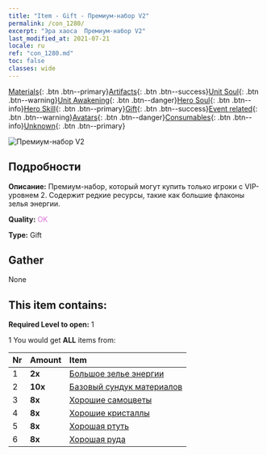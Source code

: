 ```yaml
---
title: "Item - Gift - Премиум-набор V2"
permalink: /con_1280/
excerpt: "Эра хаоса  Премиум-набор V2"
last_modified_at: 2021-07-21
locale: ru
ref: "con_1280.md"
toc: false
classes: wide
---
```

 [Materials](/ItemsRU/){: .btn .btn--primary}[Artifacts](/ItemsRU/Artifacts/){: .btn .btn--success}[Unit Soul](/ItemsRU/UnitSoul/){: .btn .btn--warning}[Unit Awakening](/ItemsRU/UnitAwakening/){: .btn .btn--danger}[Hero Soul](/ItemsRU/HeroSoul/){: .btn .btn--info}[Hero Skill](/ItemsRU/HeroSkill/){: .btn .btn--primary}[Gift](/ItemsRU/Gift/){: .btn .btn--success}[Event related](/ItemsRU/Events/){: .btn .btn--warning}[Avatars](/ItemsRU/Avatars/){: .btn .btn--danger}[Consumables](/ItemsRU/Consumables/){: .btn .btn--info}[Unknown](/ItemsRU/Unknown/){: .btn .btn--primary}

 ![Премиум-набор V2](/images/t/i_905002.png)

## Подробности
 **Описание:** Премиум-набор, который могут купить только игроки с VIP-уровнем 2. Содержит редкие ресурсы, такие как большие флаконы зелья энергии.

 **Quality:** <span style="color: #DA70D6">OK</span>

 **Type:** Gift

## Gather

  None

## This item contains:

 **Required Level to open:** 1

 1 You would get **ALL** items  from:

  | Nr | Amount |     Item    |
  |:---|:-------|:------------|
  | 1 |  **2x** | [Большое зелье энергии](/ItemsRU/con_706/) |  | 
  | 2 |  **10x** | [Базовый сундук материалов](/ItemsRU/con_756/) |  | 
  | 3 |  **8x** | [Хорошие самоцветы](/ItemsRU/mat_16/) |  | 
  | 4 |  **8x** | [Хорошие кристаллы](/ItemsRU/mat_17/) |  | 
  | 5 |  **8x** | [Хорошая ртуть](/ItemsRU/mat_14/) |  | 
  | 6 |  **8x** | [Хорошая руда](/ItemsRU/mat_12/) |  | 
